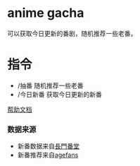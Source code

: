 # anime gacha

可以获取今日更新的番剧，随机推荐一些老番。

# 指令

- /抽番 随机推荐一些老番
- /今日新番 获取今日更新的新番

[帮助文档](https://github.com/xco2/astrbot_plugin_anime_gacha)

### 数据来源
- 新番数据来自[長門番堂](http://yuc.wiki/)
- 新番推荐来自[agefans](https://github.com/agefanscom/website)
